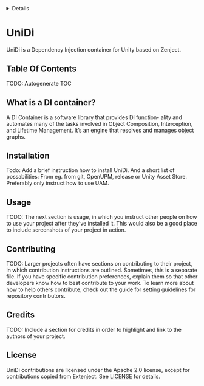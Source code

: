 <!-- START doctoc generated TOC please keep comment here to allow auto update -->
<!-- DON'T EDIT THIS SECTION, INSTEAD RE-RUN doctoc TO UPDATE -->
<details>
<summary>Details</summary>

- [UniDi](#unidi)
  - [Table Of Contents](#table-of-contents)
  - [What is a DI container?](#what-is-a-di-container)
  - [Installation](#installation)
  - [Usage](#usage)
  - [Contributing](#contributing)
  - [Credits](#credits)
  - [License](#license)

</details>
<!-- END doctoc generated TOC please keep comment here to allow auto update -->

# UniDi
UniDi is a Dependency Injection container for Unity based on Zenject.

## Table Of Contents
TODO: Autogenerate TOC

## What is a DI container?
A DI Container is a software library that provides DI function- ality and automates many of the tasks involved in Object Composition, Interception, and Lifetime Management. It’s an engine that resolves and manages object graphs.

## Installation
Todo: Add a brief instruction how to install UniDi. And a short list of possabilities: From eg. from git, OpenUPM, release or Unity Asset Store.
Preferably only instruct how to use UAM.

## Usage 
TODO: The next section is usage, in which you instruct other people on how to use your project after they’ve installed it. This would also be a good place to include screenshots of your project in action.

## Contributing
TODO: Larger projects often have sections on contributing to their project, in which contribution instructions are outlined. Sometimes, this is a separate file. If you have specific contribution preferences, explain them so that other developers know how to best contribute to your work. To learn more about how to help others contribute, check out the guide for setting guidelines for repository contributors.

## Credits
TODO: Include a section for credits in order to highlight and link to the authors of your project.

## License
UniDi contributions are licensed under the Apache 2.0 license, except for contributions copied from Extenject. See [LICENSE](https://github.com/UniDi/UniDi/LICENSE) for details.
